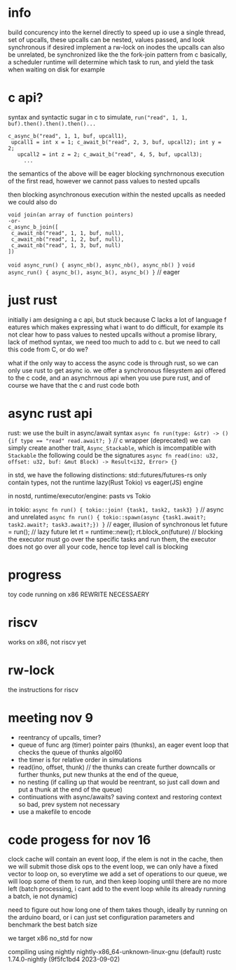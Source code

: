 # info 
build concurency into the kernel directly to speed up io
use a single thread, set of upcalls, these upcalls can be nested, values passed, and look synchronous if desired
implement a rw-lock on inodes
the upcalls can also be unrelated, be synchronized like the the fork-join pattern from c
basically, a scheduler runtime will determine which task to run, and yield the task when waiting on disk for example

# c api?
syntax and syntactic sugar
in c to simulate, `run("read", 1, 1, buf).then().then().then()...`

```
c_async_b("read", 1, 1, buf, upcall1), 
 upcall1 = int x = 1; c_await_b("read", 2, 3, buf, upcall2); int y = 2; 
   upcall2 = int z = 2; c_await_b("read", 4, 5, buf, upcall3);
     ...
```
the semantics of the above will be eager blocking synchrnonous execution of the first read,
however we cannot pass values to nested upcalls

then blocking asynchronous execution within the nested upcalls as needed we could also do
```
void join(an array of function pointers)
-or- 
c_async_b_join([
 c_await_nb("read", 1, 1, buf, null),
 c_await_nb("read", 1, 2, buf, null),
 c_await_nb("read", 1, 3, buf, null) 
])
```
`void async_run() { async_nb(), async_nb(), async_nb() }`
`void async_run() { async_b(), async_b(), async_b() }` // eager


# just rust
initially i am designing a c api, but stuck because C lacks a lot of language f
eatures which makes expressing  what i want to do difficult, for example 
its not clear how to pass values to nested upcalls without a promise library, 
lack of method syntax, we need too much to add to c.
but we need to call this code from C, or do we?

what if the only way to access the async code is through rust, 
so we can only use rust to get async io. we offer a synchronous filesystem api offered to
the c code, and an asynchrnous api when you use pure rust, and of course we have that
the c and rust code both  

# async rust api
rust: we use the built in async/await syntax 
`async fn run(type: &str) -> () {if type == "read" read.await?; }` // c wrapper (deprecated)
we can simply create another trait, `Async_Stackable`, which is imcompatible with `Stackable`
the following could be the signatures
`async fn read(ino: u32, offset: u32, buf: &mut Block) -> Result<i32, Error> {}`

in std, we have the following distinctions:
std::futures/futures-rs only contain types, not the runtime
lazy(Rust Tokio) vs eager(JS) engine 

in nostd, runtime/executor/engine: pasts vs Tokio

in tokio:
`async fn run() { tokio::join! {task1, task2, task3} }` // async and unrelated
`async fn run() { tokio::spawn(async {task1.await?; task2.await?; task3.await?;}) }` // eager, illusion of synchronous
let future = run(); // lazy future
let rt = runtime::new();
rt.block_on(future) // blocking
the executor must go over the specific tasks and run them, the executor does not go over all your code, hence top level call is blocking

# progress
toy code running on x86
REWRITE NECESSAERY

# riscv
works on x86, not riscv yet

# rw-lock
the instructions for riscv 

# meeting nov 9
* reentrancy of upcalls, timer?
* queue of func arg (timer) pointer pairs (thunks), an eager event loop that checks the queue of thunks algol60
* the timer is for relative order in simulations
* read(ino, offset, thunk) // the thunks can create further downcalls or further thunks, put new thunks at the end of the queue, 
* no nesting (if calling up that would be reentrant, so just call down and put a thunk at the end of the queue) 
* continuations with async/awaits? saving context and restoring context so bad, prev system not necessary
* use a makefile to encode 

# code progess for nov 16
clock cache will contain an event loop, if the elem is not in the cache, then we will submit those disk ops to the event loop, 
we can only have a fixed vector to loop on, so everytime we add a set of operations to our queue, we will loop some of them to run, and then keep looping until there are no more left (batch processing, i cant add to the event loop while its already running a batch, ie not dynamic)

need to figure out how long one of them takes though, ideally by running on the arduino board,
or i can just set configuration parameters and benchmark the best batch size

we target x86 no_std for now

compiling using nightly
nightly-x86_64-unknown-linux-gnu (default)
rustc 1.74.0-nightly (9f5fc1bd4 2023-09-02)